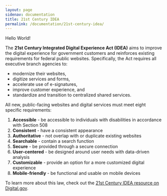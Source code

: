 ```yaml
---
layout: page
sidenav: documentation
title: 21st Century IDEA
permalink: /documentation/21st-century-idea/
---
```


Hello World!

The <b>21st Century Integrated Digital Experience Act (IDEA)</b> aims to improve the digital experience for government customers and reinforces existing requirements for federal public websites. Specifically, the Act requires all executive branch agencies to:

- modernize their websites,
- digitize services and forms,
- accelerate use of e-signatures,
- improve customer experience, and
- standardize and transition to centralized shared services.

All new, public-facing websites and digital services must meet eight specific requirements:

1. **Accessible** - be accessible to individuals with disabilities in accordance with Section 508
2. **Consistent** - have a consistent appearance
3. **Authoritative** - not overlap with or duplicate existing websites
4. **Searchable** - contain a search function
5. **Secure** - be provided through a secure connection
6. **User-centered** - be designed around user needs with data-driven analysis
7. **Customizable** - provide an option for a more customized digital experience
8. **Mobile-friendly** - be functional and usable on mobile devices

To learn more about this law, check out the [21st Century IDEA resource on Digital.gov](https://digital.gov/resources/21st-century-integrated-digital-experience-act/).
